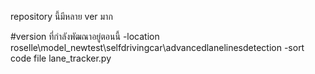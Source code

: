 repository นี้มีหลาย ver มาก

#version ที่กำลังพัฒณาอยู่ตอนนี้
-location
    roselle\model_newtest\selfdrivingcar\advancedlanelinesdetection
-sort code file 
    lane_tracker.py